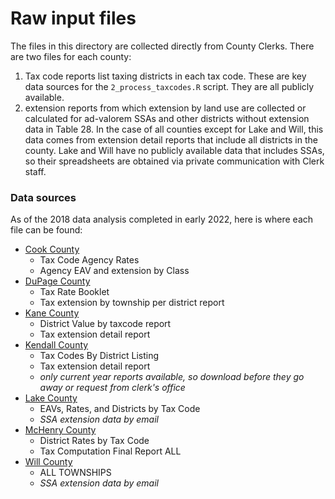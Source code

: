 # Raw input files

The files in this directory are collected directly from County Clerks. There are two files for each county:

1. Tax code reports list taxing districts in each tax code. These are key data sources for the `2_process_taxcodes.R` script. They are all publicly available. 
2. extension reports from which extension by land use are collected or calculated for ad-valorem SSAs and other districts without extension data in Table 28. In the case of all counties except for Lake and Will, this data comes from extension detail reports that include all districts in the county. Lake and Will have no publicly available data that includes SSAs, so their spreadsheets are obtained via private communication with Clerk staff.

### Data sources
As of the 2018 data analysis completed in early 2022, here is where each file can be found:

- [Cook County](https://www.cookcountyclerkil.gov/service/tax-extension-and-rates)
  - Tax Code Agency Rates
  - Agency EAV and extension by Class
- [DuPage County](https://www.dupageco.org/CountyClerk/49766/)
  - Tax Rate Booklet
  - Tax extension by township per district report
- [Kane County](https://www.kanecountyclerk.org/TaxExtension/Pages/taxExtension.aspx)
  - District Value by taxcode report 
  - Tax extension detail report
- [Kendall County](https://www.co.kendall.il.us/offices/county-clerk-recorder/county-clerk/tax-reports)
  - Tax Codes By District Listing
  - Tax extension detail report 
  - *only current year reports available, so download before they go away or request from clerk's office*
- [Lake County](https://www.lakecountyil.gov/268/Tax-Extension-Data)
  - EAVs, Rates, and Districts by Tax Code
  - *SSA extension data by email*
- [McHenry County](https://www.mchenrycountyil.gov/county-government/departments-a-i/county-clerk/taxes/tax-extension)
  - District Rates by Tax Code
  - Tax Computation Final Report ALL
- [Will County](https://www.willcountyclerk.gov/taxes-2/tax-extensions/tax-codes-and-rates-by-township/)
  - ALL TOWNSHIPS
  - *SSA extension data by email*
 